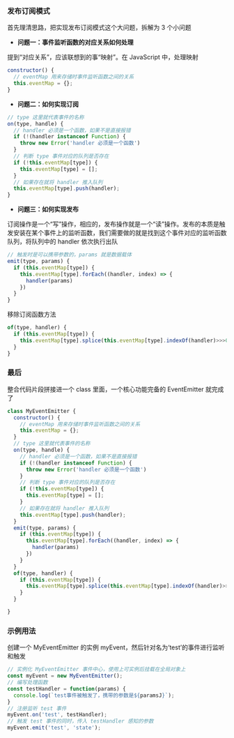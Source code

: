 ### 发布订阅模式

首先理清思路，把实现发布订阅模式这个大问题，拆解为 3 个小问题

- **问题一：事件监听函数的对应关系如何处理**

提到“对应关系”，应该联想到的事“映射”。在 JavaScript 中，处理映射

```js
constructor() {
  // eventMap 用来存储时事件监听函数之间的关系
  this.eventMap = {};
}
```

- **问题二：如何实现订阅**

```js
// type 这里就代表事件的名称
on(type, handle) {
  // handler 必须是一个函数，如果不是直接报错
  if (!(handler instanceof Function) {
    throw new Error('handler 必须是一个函数')
  }
  // 判断 type 事件对应的队列是否存在
  if (!this.eventMap[type]) {
    this.eventMap[type] = [];
  }
  // 如果存在就将 handler 推入队列
  this.eventMap[type].push(handler);
}
```

- **问题三：如何实现发布**

订阅操作是一个“写”操作，相应的，发布操作就是一个“读”操作。发布的本质是触发安装在某个事件上的监听函数，我们需要做的就是找到这个事件对应的监听函数队列，将队列中的 handler 依次执行出队
```js
// 触发时是可以携带参数的，params 就是数据载体
emit(type, params) {
  if (this.eventMap[type]) {
    this.eventMap[type].forEach((handler, index) => {
      handler(params)
    })
  }
}
```

移除订阅函数方法
```js
of(type, handler) {
  if (this.eventMap[type]) {
    this.eventMap[type].splice(this.eventMap[type].indexOf(handler)>>>0, 1)
  }
}
```

### 最后

整合代码片段拼接进一个 class 里面，一个核心功能完备的 EventEmitter 就完成了

```js
class MyEventEmitter {
  constructor() {
    // eventMap 用来存储时事件监听函数之间的关系
    this.eventMap = {};
  }
  // type 这里就代表事件的名称
  on(type, handle) {
    // handler 必须是一个函数，如果不是直接报错
    if (!(handler instanceof Function) {
      throw new Error('handler 必须是一个函数')
    }
    // 判断 type 事件对应的队列是否存在
    if (!this.eventMap[type]) {
      this.eventMap[type] = [];
    }
    // 如果存在就将 handler 推入队列
    this.eventMap[type].push(handler);
  }
  emit(type, params) {
    if (this.eventMap[type]) {
      this.eventMap[type].forEach((handler, index) => {
        handler(params)
      })
    }
  }
  of(type, handler) {
    if (this.eventMap[type]) {
      this.eventMap[type].splice(this.eventMap[type].indexOf(handler)>>>0, 1)
    }
  }

}
```

### 示例用法

创建一个 MyEventEmitter 的实例 myEvent，然后针对名为‘test’的事件进行监听和触发

```js
// 实例化 MyEventEmitter 事件中心，使用上可实例后挂载在全局对象上
const myEvent = new MyEventEmitter();
// 编写处理函数
const testHandler = function(params) {
  console.log(`test事件被触发了，携带的参数是${paramsJ}`);
}
// 注册监听 test 事件
myEvent.on('test', testHandler);
// 触发 test 事件的同时，传入 testHandler 感知的参数
myEvent.emit('test', 'state');
```

